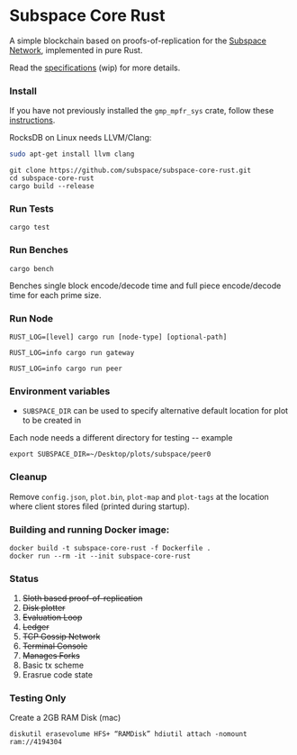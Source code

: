 # Subspace Core Rust

A simple blockchain based on proofs-of-replication for the [Subspace Network](https://www.subspace.network), implemented in pure Rust.

Read the [specifications](/spec/overview.md) (wip) for more details.


### Install

If you have not previously installed the `gmp_mpfr_sys` crate, follow these [instructions](https://docs.rs/gmp-mpfr-sys/1.3.0/gmp_mpfr_sys/index.html#building-on-gnulinux).

RocksDB on Linux needs LLVM/Clang:
```bash
sudo apt-get install llvm clang
```

```
git clone https://github.com/subspace/subspace-core-rust.git
cd subspace-core-rust
cargo build --release
```

### Run Tests

`cargo test`

### Run Benches

`cargo bench`

Benches single block encode/decode time and full piece encode/decode time for each prime size.

### Run Node

`RUST_LOG=[level] cargo run [node-type] [optional-path]`

`RUST_LOG=info cargo run gateway`

`RUST_LOG=info cargo run peer`

### Environment variables
* `SUBSPACE_DIR` can be used to specify alternative default location for plot to be created in

Each node needs a different directory for testing -- example

`export SUBSPACE_DIR=~/Desktop/plots/subspace/peer0`

### Cleanup
Remove `config.json`, `plot.bin`, `plot-map` and `plot-tags` at the location where client stores filed (printed during startup).

### Building and running Docker image:
```
docker build -t subspace-core-rust -f Dockerfile .
docker run --rm -it --init subspace-core-rust
```

### Status

1. ~~Sloth based proof-of-replication~~
2. ~~Disk plotter~~
3. ~~Evaluation Loop~~
4. ~~Ledger~~
5. ~~TCP Gossip Network~~
6. ~~Terminal Console~~
7. ~~Manages Forks~~
8. Basic tx scheme
9. Erasrue code state

### Testing Only

Create a 2GB RAM Disk (mac)

`diskutil erasevolume HFS+ “RAMDisk” hdiutil attach -nomount ram://4194304`

